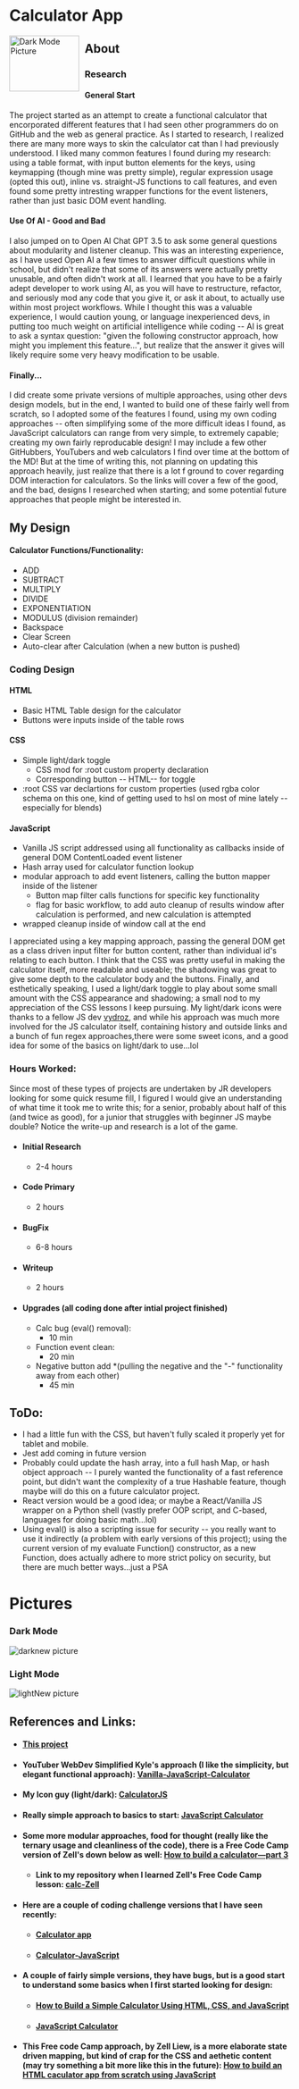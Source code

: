 # Calculator App

<img src="darkNew.png"
     alt="Dark Mode Picture"
     style="float: left; margin-right: 10px; width: 125px; height: 100px" />

## About

### Research

#### General Start
The project started as an attempt to create a functional calculator that encorporated different features that I had seen other programmers do on GitHub and the web as general practice. As I started to research, I realized there are many more ways to skin the calculator cat than I had previously understood. I liked many common features I found during my research: using a table format, with input button elements for the keys, using keymapping (though mine was pretty simple), regular expression usage (opted this out), inline vs. straight-JS functions to call features, and even found some pretty intresting wrapper functions for the event listeners, rather than just basic DOM event handling. 

#### Use Of AI - Good and Bad
I also jumped on to Open AI Chat GPT 3.5 to ask some general questions about modularity and listener cleanup. This was an interesting experience, as I have used Open AI a few times to answer difficult questions while in school, but didn't realize that some of its answers were actually pretty unusable, and often didn't work at all. I learned that you have to be a fairly adept developer to work using AI, as you will have to restructure, refactor, and seriously mod any code that you give it, or ask it about, to actually use within most project workflows. While I thought this was a valuable experience, I would caution young, or language inexperienced devs, in putting too much weight on artificial intelligence while coding -- AI is great to ask a syntax question: "given the following constructor approach, how might you implement this feature...", but realize that the answer it gives will likely require some very heavy modification to be usable.

#### Finally...
I did create some private versions of multiple approaches, using other devs design models, but in the end, I wanted to build one of these fairly well from scratch, so I adopted some of the features I found, using my own coding approaches -- often simplifying some of the more difficult ideas I found, as JavaScript calculators can range from very simple, to extremely capable; creating my own fairly reproducable design! I may include a few other GitHubbers, YouTubers and web calculators I find over time at the bottom of the MD! But at the time of writing this, not planning on updating this approach heavily, just realize that there is a lot f ground to cover regarding DOM interaction for calculators. So the links will cover a few of the good, and the bad, designs I researched when starting; and some potential future approaches that people might be interested in.

## My Design

#### Calculator Functions/Functionality:
- ADD
- SUBTRACT
- MULTIPLY
- DIVIDE
- EXPONENTIATION
- MODULUS (division remainder)
- Backspace
- Clear Screen
- Auto-clear after Calculation (when a new button is pushed)

### Coding Design
#### HTML
- Basic HTML Table design for the calculator
- Buttons were inputs inside of the table rows

#### CSS
- Simple light/dark toggle
    - CSS mod for :root custom property declaration
    - Corresponding button -- HTML-- for toggle
- :root CSS var declartions for custom properties (used rgba color schema on this one, kind of getting used to hsl on most of mine lately -- especially for blends)

#### JavaScript
- Vanilla JS script addressed using all functionality as callbacks inside of general DOM ContentLoaded event listener
- Hash array used for calculator function lookup
- modular approach to add event listeners, calling the button mapper inside of the listener
    - Button map filter calls functions for specific key functionality
    - flag for basic workflow, to add auto cleanup of results window after calculation is performed, and new calculation is attempted
- wrapped cleanup inside of window call at the end

I appreciated using a key mapping approach, passing the general DOM get as a class driven input filter for button content, rather than individual id's relating to each button. I think that the CSS was pretty useful in making the calculator itself, more readable and useable; the shadowing was great to give some depth to the calculator body and the buttons. 
Finally, and esthetically speaking, I used a light/dark toggle to play about some small amount with the CSS appearance and shadowing; a small nod to my appreciation of the CSS lessons I keep pursuing. My light/dark icons were thanks to a fellow JS dev [vydroz](https://codepen.io/vydroz/pen/jOGywpO), and while his approach was much more involved for the JS calculator itself, containing history and outside links and a bunch of fun regex approaches,there were some sweet icons, and a good idea for some of the basics on light/dark to use...lol 
    

### Hours Worked:
Since most of these types of projects are undertaken by JR developers looking for some quick resume fill, I figured I would give an understanding of what time it took me to write this; for a senior, probably about half of this (and twice as good), for a junior that struggles with beginner JS maybe double? Notice the write-up and research is a lot of the game.
- #### Initial Research
    - 2-4 hours
- #### Code Primary
    - 2 hours
- #### BugFix
    - 6-8 hours
- #### Writeup
    - 2 hours
- #### Upgrades (all coding done after intial project finished)
    - Calc bug (eval() removal):
        - 10 min
    - Function event clean:
        - 20 min
    - Negative button add *(pulling the negative and the "-" functionality away from each other)
        - 45 min
    

## ToDo:
- I had a little fun with the CSS, but haven't fully scaled it properly yet for tablet and mobile.
- Jest add coming in future version
- Probably could update the hash array, into a full hash Map, or hash object approach -- I purely wanted the functionality of a fast reference point, but didn't want the complexity of a true Hashable feature, though maybe will do this on a future calculator project.
- React version would be a good idea; or maybe a React/Vanilla JS wrapper on a Python shell (vastly prefer OOP script, and C-based, languages for doing basic math...lol)
- Using eval() is also a scripting issue for security -- you really want to use it indirectly (a problem with early versions of this project); using the current version of my evaluate Function() constructor, as a new Function, does actually adhere to more strict policy on security, but there are much better ways...just a PSA 

# Pictures
### Dark Mode
![darknew picture](/darkNew.png "Dark mode picture")

### Light Mode
![lightNew picture](/lightNew.png "Light mode picture")

## References and Links:
- #### [This project](https://github.com/PGA-dev/Calculator)
- #### YouTuber WebDev Simplified Kyle's approach (I like the simplicity, but elegant functional approach): [Vanilla-JavaScript-Calculator](https://github.com/WebDevSimplified/Vanilla-JavaScript-Calculator)
- #### My Icon guy (light/dark): [CalculatorJS](https://codepen.io/vydroz/pen/jOGywpO)
- #### Really simple approach to basics to start: [JavaScript Calculator](https://www.javatpoint.com/javascript-calculator)
- #### Some more modular approaches, food for thought (really like the ternary usage and cleanliness of the code), there is a Free Code Camp version of Zell's down below as well: [How to build a calculator—part 3](https://zellwk.com/blog/calculator-part-3/)
    - #### Link to my repository when I learned Zell's Free Code Camp lesson: [calc-Zell](https://github.com/PGA-dev/calc-Zell)
- #### Here are a couple of coding challenge versions that I have seen recently: 
    - #### [Calculator app](https://www.frontendmentor.io/challenges/calculator-app-9lteq5N29)
    - #### [Calculator-JavaScript](https://github.com/CodeExplainedRepo/Calculator-JavaScript/tree/master)
- #### A couple of fairly simple versions, they have bugs, but is a good start to understand some basics when I first started looking for design: 
    - #### [How to Build a Simple Calculator Using HTML, CSS, and JavaScript](https://www.makeuseof.com/build-a-simple-calculator-using-html-css-javascript/)
    - #### [JavaScript Calculator](https://www.geeksforgeeks.org/javascript-calculator/)
- #### This Free code Camp approach, by Zell Liew, is a more elaborate state driven mapping, but kind of crap for the CSS and aethetic content (may try something a bit more like this in the future): [How to build an HTML caculator app from scratch using JavaScript](https://www.freecodecamp.org/news/how-to-build-an-html-calculator-app-from-scratch-using-javascript-4454b8714b98/)
